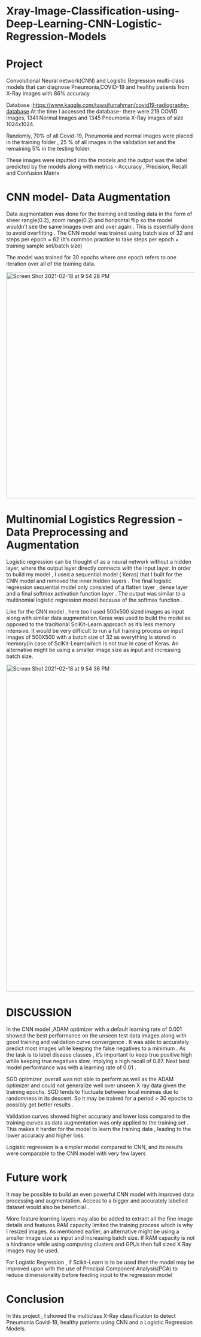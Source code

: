 # Xray-Image-Classification-using-Deep-Learning-CNN-Logistic-Regression-Models


# Project



Convolutional Neural network(CNN) and Logistic Regression multi-class models that can diagnose Pneumonia,COVID-19 and healthy patients from X-Ray images with 86% accuracy

Database :https://www.kaggle.com/tawsifurrahman/covid19-radiography-database
At the time I accessed the database- there were 219 COVID images, 1341 Normal Images and 1345 Pneumonia X-Ray images of size 1024x1024.


Randomly, 70% of all Covid-19, Pneumonia and normal images were placed in the training folder , 25 % of all images in the validation set and the remaining 5% in the testing folder. 

These images were inputted into the models and the output was the label predicted by the models along with metrics - Accuracy , Precision, Recall and  Confusion Matrix


# CNN model- Data Augmentation

Data augmentation was done for the training and testing data in the form of sheer rangle(0.2), zoom range(0.2) and horizontal flip so the model wouldn’t see the same images over and over again . This is essentially done to avoid overfitting .
The CNN model was trained using batch size of 32 and steps per epoch = 62 (It’s common practice to take steps per epoch = training sample set/batch size)

The model was trained for 30 epochs where one epoch refers to one iteration over all of the training data.

<img width="603" alt="Screen Shot 2021-02-18 at 9 54 28 PM" src="https://user-images.githubusercontent.com/77410526/108451160-58495980-7234-11eb-851e-9a1602d4fffb.png">



# Multinomial Logistics Regression - Data Preprocessing and Augmentation

Logistic regression can be thought of as a neural network without a hidden layer, where the output layer directly connects with the input layer.
In order to build my model , I used a sequential model ( Keras) that I built for the CNN model and removed the inner hidden layers . The final logistic regression sequential model only consisted of a flatten layer , dense layer and a final softmax activation function layer . The output was similar to a multinomial logistic regression model because of the softmax function . 


Like for the CNN model , here too I used 500x500 sized images as input along with similar data augmentation.Keras was used to build the model as opposed to the traditional SciKit-Learn approach as it’s less memory intensive. It would be very difficult to run a full training process on input images of 500X500 with a batch size of 32 as everything is stored in memory(in case of SciKit-Learn)which is not true in case of Keras. An alternative might be using a smaller image size as input and increasing batch size.

<img width="871" alt="Screen Shot 2021-02-18 at 9 54 36 PM" src="https://user-images.githubusercontent.com/77410526/108451169-5da6a400-7234-11eb-902c-30e419fdd68e.png">

# DISCUSSION

In the CNN model ,ADAM optimizer with a default learning rate of 0.001 showed the best performance on the unseen test data images along with good training and validation curve convergence . It was able to accurately predict most images while keeping the false negatives to a minimum . As the task is to label disease classes , it’s important to keep true positive high while keeping true negatives slow, implying a high recall of 0.87. Next best model performance was with a learning rate of 0.01 . 

SGD optimizer ,overall was not able to perform as well as the ADAM optimizer and could not generalize well over unseen X ray data given the training epochs. SGD tends to fluctuate between local minimas due to randomness in its descent. So it may be trained for a period > 30 epochs to possibly get better results .

Validation curves showed higher accuracy and lower loss compared to the training curves as data augmentation was only applied to the training set . This makes it harder for the model to learn the training data , leading to the lower accuracy and higher loss.

Logistic regression is a simpler model compared to CNN, and its results were comparable to the CNN model with very few layers



# Future work 

It may be possible to build an even powerful CNN model with improved data processing and augmentation. Access to a bigger and accurately labelled dataset would also be beneficial .

More feature learning layers may also be added to extract all the fine image details and features.RAM capacity limited the training process which is why I resized images. As mentioned earlier, an alternative might be using a smaller image size as input and increasing batch size. If RAM capacity is not a hindrance while using computing clusters and GPUs then full sized X Ray images may be used.

For Logistic Regression , if Scikit-Learn is to be used then the model may be improved upon with the use of Principal Component Analysis(PCA) to reduce dimensionality before feeding input to the regression model

 
# Conclusion
In this project , I showed the multiclass X-Ray classification to detect Pneumonia Covid-19, healthy patients  using CNN and a Logistic Regression Models.
